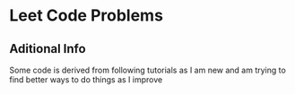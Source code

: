 # Leet Code Problems

## Aditional Info
Some code is derived from following tutorials as I am new and am trying to find better ways to do things as I improve
